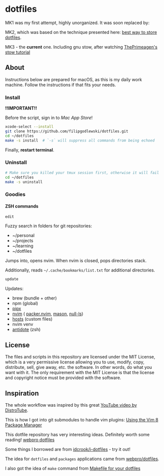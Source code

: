 # dotfiles

MK1 was my first attempt, highly unorganized. It was soon replaced by:

MK2, which was based on the technique presented here:
[best way to store dotfiles](https://developer.atlassian.com/blog/2016/02/best-way-to-store-dotfiles-git-bare-repo/).

MK3 - the **current** one. Including gnu stow,
after watching [ThePrimeagen's stow tutorial](https://www.youtube.com/watch?v=tkUllCAGs3c)

## About

Instructions below are prepared for macOS, as this is my daily work machine.
Follow the instructions if that fits your needs.

### Install

**!!IMPORTANT!!**

Before the script, sign in to *Mac App Store*!

```bash
xcode-select --install
git clone https://github.com/filipgodlewski/dotfiles.git
cd ~/dotfiles
make -s install  # `-s` will suppress all commands from being echoed
```

Finally, **restart terminal**.

### Uninstall

```bash
# Make sure you killed your tmux session first, otherwise it will fail
cd ~/dotfiles
make -s uninstall
```

### Goodies

#### ZSH commands

```bash
edit
```

Fuzzy search in folders for git repositories:

- ~/personal
- ~/projects
- ~/learning
- ~/dotfiles

Jumps into, opens nvim. When nvim is closed, pops directories stack.

Additionally, reads `~/.cache/bookmarks/list.txt` for additional directories.

```bash
update
```

Updates:

- brew (bundle + other)
- npm (global)
- [pipx](https://github.com/pypa/pipx)
- [nvim](https://github.com/neovim/neovim) (
  [packer.nvim](https://github.com/wbthomason/packer.nvim),
  [mason](https://github.com/williamboman/mason.nvim),
  [null-ls](https://github.com/jose-elias-alvarez/null-ls.nvim))
- [hosts](https://github.com/StevenBlack/hosts) (custom files)
- nvim venv
- [antidote](https://github.com/mattmc3/antidote) (zsh)

## License

The files and scripts in this repository are licensed under the MIT License,
which is a very permissive license allowing you to use, modify, copy,
distribute, sell, give away, etc. the software.
In other words, do what you want with it.
The only requirement with the MIT License is that the license and
copyright notice must be provided with the software.

## Inspiration

The whole workflow was inspired by this great [YouTube video by DistroTube](https://www.youtube.com/watch?v=tBoLDpTWVOM).

This is how I got into git submodules to handle vim plugins:
[Using the Vim 8 Package Manager](https://dvonrohr.com/2016/12/11/vim-package-manager/)

This dotfile repository has very interesting ideas. Definitely worth some reading!
[webpro dotfiles](https://github.com/webpro/dotfiles)

Some things I borrowed are from
[idcrook/i-dotfiles](https://github.com/idcrook/i-dotfiles) - try it out!

The idea for `dotfiles` and `packages` applications came from [webpro/dotfiles](https://github.com/webpro/dotfiles).

I also got the idea of `make` command from [Makefile for your dotfiles](https://polothy.github.io/post/2018-10-09-makefile-dotfiles/)
